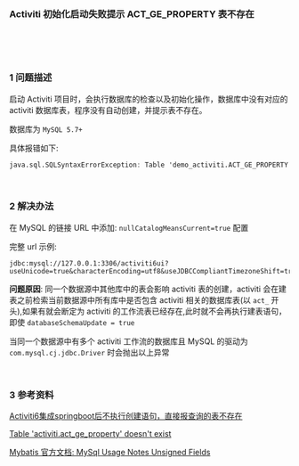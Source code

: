 ### Activiti 初始化启动失败提示 ACT_GE_PROPERTY 表不存在  


​    
​    
​    

### 1 问题描述  

启动 Activiti 项目时，会执行数据库的检查以及初始化操作，数据库中没有对应的 activiti 数据库表，程序没有自动创建，并提示表不存在。  

数据库为 `MySQL 5.7+`  

具体报错如下:  

```verilog
java.sql.SQLSyntaxErrorException: Table 'demo_activiti.ACT_GE_PROPERTY' doesn't exist
```

​    

### 2 解决办法  

在 MySQL 的链接 URL 中添加: `nullCatalogMeansCurrent=true` 配置  

完整 url 示例:  

```
jdbc:mysql://127.0.0.1:3306/activiti6ui?useUnicode=true&characterEncoding=utf8&useJDBCCompliantTimezoneShift=true&useLegacyDatetimeCode=false&serverTimezone=GMT%2b8&useSSL=true&allowMultiQueries=true&autoReconnect=true&nullCatalogMeansCurrent=true
```

**问题原因**: 同一个数据源中其他库中的表会影响 activiti 表的创建，activiti 会在建表之前检索当前数据源中所有库中是否包含 activiti 相关的数据库表(以 `act_` 开头),如果有就会断定为 activiti 的工作流表已经存在,此时就不会再执行建表语句，即使 `databaseSchemaUpdate = true`  

当同一个数据源中有多个 activiti 工作流的数据库且 MySQL 的驱动为`com.mysql.cj.jdbc.Driver` 时会抛出以上异常  

​    

### 3 参考资料  

[Activiti6集成springboot后不执行创建语句，直接报查询的表不存在](https://blog.csdn.net/sinat_34163739/article/details/103142013 "https://blog.csdn.net/sinat_34163739/article/details/103142013")  

[Table 'activiti.act_ge_property' doesn't exist](https://blog.csdn.net/kq1983/article/details/89158799 "https://blog.csdn.net/kq1983/article/details/89158799")  

[Mybatis 官方文档: MySql Usage Notes Unsigned Fields](http://mybatis.org/generator/usage/mysql.html "http://mybatis.org/generator/usage/mysql.html")  

